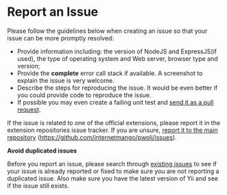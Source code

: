 Report an Issue
===============

Please follow the guidelines below when creating an issue so that your issue can be more promptly resolved:

* Provide information including: the version of NodeJS and ExpressJS(if used), the type of operating system and Web server, browser type and version;
* Provide the **complete** error call stack if available. A screenshot to explain the issue is very welcome.
* Describe the steps for reproducing the issue. It would be even better if you could provide code to reproduce the issue.
* If possible you may even create a failing unit test and [send it as a pull request](git-workflow.md).

If the issue is related to one of the official extensions, please report it in the extension repositories issue tracker.
If you are unsure, [report it to the main repository](https://github.com/internetmango/pwoli/issues/new) (<https://github.com/internetmango/pwoli/issues>).

**Avoid duplicated issues**

Before you report an issue, please search through [existing issues](https://github.com/internetmango/pwoli/issues) to see if your issue is already reported or fixed to make sure you are not reporting a duplicated issue. Also make sure you have the latest version of Yii and see if the issue still exists.
